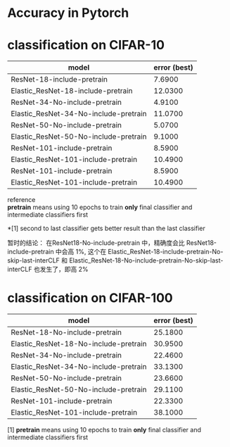 # Accuracy in Pytorch  

# classification on **CIFAR-10**

model                                                                     | error (best)     
--------------------------------------------------------------------------| ------------------- 
ResNet-18-include-pretrain                                                | 7.6900
Elastic_ResNet-18-include-pretrain                                        | 12.0300
ResNet-34-No-include-pretrain                                             | 4.9100
Elastic_ResNet-34-No-include-pretrain                                     | 11.0700  
ResNet-50-No-include-pretrain                                             | 5.0700  
Elastic_ResNet-50-No-include-pretrain                                     | 9.1000  
ResNet-101-include-pretrain                                               | 8.5900
Elastic_ResNet-101-include-pretrain                                       | 10.4900
ResNet-101-include-pretrain                                               | 8.5900
Elastic_ResNet-101-include-pretrain                                       | 10.4900

reference  
**pretrain** means using 10 epochs to train **only** final classifier and intermediate classifiers first  


*[1] second to last classifier gets better result than the last classifier

暂时的结论：
在ResNet18-No-include-pretrain 中，精确度会比 ResNet18-include-pretrain 中会高 1%, 这个在
Elastic_ResNet-18-include-pretrain-No-skip-last-interCLF 和 Elastic_ResNet-18-No-include-pretrain-No-skip-last-interCLF 也发生了，即高 2%


# classification on **CIFAR-100**

model                                                                     | error (best)              
--------------------------------------------------------------------------| ------------------- 
ResNet-18-No-include-pretrain                                             | 25.1800  
Elastic_ResNet-18-No-include-pretrain                                     | 30.9500 
ResNet-34-No-include-pretrain                                             | 22.4600 
Elastic_ResNet-34-No-include-pretrain                                     | 33.1300  
ResNet-50-No-include-pretrain                                             | 23.6600   
Elastic_ResNet-50-No-include-pretrain                                     | 29.1100 
ResNet-101-include-pretrain                                               | 22.3300   
Elastic_ResNet-101-include-pretrain                                       | 38.1000  

[1] **pretrain** means using 10 epochs to train **only** final classifier and intermediate classifiers first 
